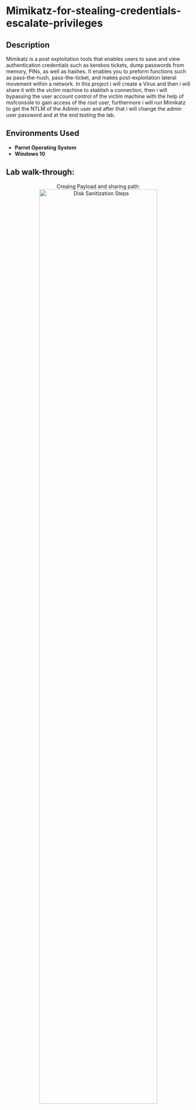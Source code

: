 <h1>Mimikatz-for-stealing-credentials-escalate-privileges</h1>

<h2>Description</h2>
Mimikatz is a post exploitation tools that enables users to save and view authentication credentials such as kerebos tickets, dump passwords  from memory, PINs, as well as hashes. It enables you to preform functions such as pass-the-hush, pass-the-ticket, and makes post-exploitation lateral movement within a network. 
In this project i will create a Virus and then i will share it with the victim machine to stablish a connection, then i will bypassing the user account control of the victim machine with the help of msfconsole to gain access of the root user, furthermore i will run Mimikatz to get the NTLM of the Adimin user and after that i will change the admin user password and at the end testing the lab.
<br />


<h2>Environments Used </h2>

- <b>Parrot Operating System</b> 
- <b>Windows 10</b>

<h2>Lab walk-through:</h2>

<p align="center">
Creaing Payload and sharing path: <br/>
<img src="https://i.imgur.com/nRj3t7D.png" height="80%" width="80%" alt="Disk Sanitization Steps"/>
<br />

 
<br />

</p>

<!--
 ```diff
- text in red
+ text in green
! text in orange
# text in gray
@@ text in purple (and bold)@@
```
--!>
